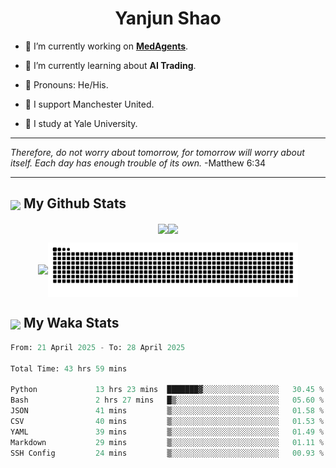 

<h1 align="center">Yanjun Shao</h1>

- 🐒 I’m currently working on **[MedAgents](https://github.com/gersteinlab/MedAgents)**.

- 🦧 I’m currently learning about **AI Trading**.

- 🦍 Pronouns: He/His.

- 👹 I support Manchester United.

- 🐶 I study at Yale University.

---

<i> Therefore, do not worry about tomorrow, for tomorrow will worry about itself. Each day has enough trouble of its own. </i> -Matthew 6:34

---

<h2><img src="https://emojis.slackmojis.com/emojis/images/1579216111/7550/pikachu_wave.gif?1579216111" align="center" width="28" /> My Github Stats</h2>

<p align="center"><img align="center" src = "https://github-readme-stats.vercel.app/api?username=super-dainiu&show_icons=true&count_private=true&theme=tokyonight&hide=issues&line_height=30" width="400px"><img align="center" src = "https://github-readme-streak-stats.herokuapp.com/?user=super-dainiu&theme=tokyonight" width="400px"></p>

<p align="center"><img align="center" width="400px" src="https://github-readme-stats.vercel.app/api/top-langs/?username=super-dainiu&layout=compact&theme=tokyonight&hide=html,tex,jupyter%20notebook"><img align="center" width="400px" src="https://github.com/super-dainiu/super-dainiu/blob/output/github-contribution-grid-snake.svg"></p>

<h2><img src="https://emojis.slackmojis.com/emojis/images/1579216111/7550/pikachu_wave.gif?1579216111" align="center" width="28" /> My Waka Stats</h2>

<!--START_SECTION:waka-->

```python
From: 21 April 2025 - To: 28 April 2025

Total Time: 43 hrs 59 mins

Python             13 hrs 23 mins  ███████▓░░░░░░░░░░░░░░░░░   30.45 %
Bash               2 hrs 27 mins   █▒░░░░░░░░░░░░░░░░░░░░░░░   05.60 %
JSON               41 mins         ▒░░░░░░░░░░░░░░░░░░░░░░░░   01.58 %
CSV                40 mins         ▒░░░░░░░░░░░░░░░░░░░░░░░░   01.53 %
YAML               39 mins         ▒░░░░░░░░░░░░░░░░░░░░░░░░   01.49 %
Markdown           29 mins         ▒░░░░░░░░░░░░░░░░░░░░░░░░   01.11 %
SSH Config         24 mins         ▒░░░░░░░░░░░░░░░░░░░░░░░░   00.93 %
```

<!--END_SECTION:waka-->
